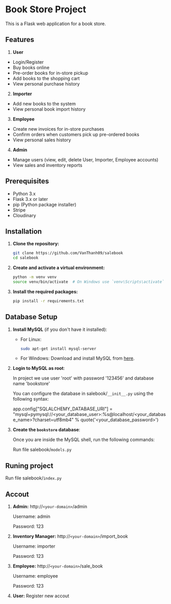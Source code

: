 # Book Store Project

This is a Flask web application for a book store.

## Features
1. **User**
- Login/Register
- Buy books online
- Pre-order books for in-store pickup
- Add books to the shopping cart
- View personal purchase history
2. **Importer**
- Add new books to the system
- View personal book import history
3. **Employee**
- Create new invoices for in-store purchases
- Confirm orders when customers pick up pre-ordered books
 - View personal sales history
4. **Admin**
- Manage users (view, edit, delete User, Importer, Employee accounts)
- View sales and inventory reports

## Prerequisites

- Python 3.x
- Flask 3.x or later
- pip (Python package installer)
- Stripe
- Cloudinary 

## Installation

1. **Clone the repository:**

    ```sh
    git clone https://github.com/VanThanh09/salebook
    cd salebook
    ```

2. **Create and activate a virtual environment:**

    ```sh
    python -m venv venv
    source venv/bin/activate  # On Windows use `venv\Scripts\activate`
    ```

3. **Install the required packages:**

    ```sh
    pip install -r requirements.txt
    ```

## Database Setup
1. **Install MySQL** (if you don't have it installed):

    - For Linux:

        ```sh
        sudo apt-get install mysql-server
        ```

    - For Windows: Download and install MySQL from [here](https://dev.mysql.com/downloads/installer/).

2. **Login to MySQL as root**:
   
    In project we use user 'root' with password '123456' and database name 'bookstore'
   
    You can configure the database in salebook/`__init__.py` using the following syntax:
   
    app.config["SQLALCHEMY_DATABASE_URI"] = "mysql+pymysql://<your_database_user>:%s@localhost/<your_database_name>?charset=utf8mb4" % quote('<your_database_password>')

4. **Create the `bookstore` database**:

    Once you are inside the MySQL shell, run the following commands:

    Run file salebook/`models.py`
   
## Runing project

   Run file salebook/`index.py`

## Accout
1. **Admin:** http://`<your-domain>`/admin
    
   Username: admin
   
   Password: 123
   
2. **Inventory Manager:** http://`<your-domain>`/import_book
   
   Username: importer
   
   Password: 123
   
3. **Employee:** http://`<your-domain>`/sale_book
   
   Username: employee

   Password: 123
   
4. **User:**
   Register new accout
   

